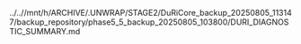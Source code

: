 ../..//mnt/h/ARCHIVE/.UNWRAP/STAGE2/DuRiCore_backup_20250805_113147/backup_repository/phase5_5_backup_20250805_103800/DURI_DIAGNOSTIC_SUMMARY.md